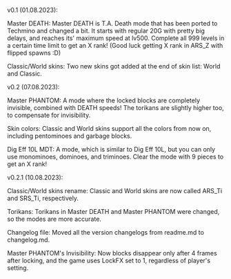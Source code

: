 v0.1 (01.08.2023):

Master DEATH: Master DEATH is T.A. Death mode that has been ported to Techmino and changed a bit. It starts with regular 20G with pretty big delays, and reaches its' maximum speed at lv500. Complete all 999 levels in a certain time limit to get an X rank! (Good luck getting X rank in ARS_Z with flipped spawns :D)
    
Classic/World skins: Two new skins got added at the end of skin list: World and Classic.



v0.2 (07.08.2023):

Master PHANTOM: A mode where the locked blocks are completely invisible, combined with DEATH speeds! The torikans are slightly higher too, to compensate for invisibility.

Skin colors: Classic and World skins support all the colors from now on, including pentominoes and garbage blocks.

Dig Eff 10L MDT: A mode, which is similar to Dig Eff 10L, but you can only use monominoes, dominoes, and triminoes. Clear the mode with 9 pieces to get an X rank!



v0.2.1 (10.08.2023):

Classic/World skins rename: Classic and World skins are now called ARS_Ti and SRS_Ti, respectively.

Torikans: Torikans in Master DEATH and Master PHANTOM were changed, so the modes are more accurate.

Changelog file: Moved all the version changelogs from readme.md to changelog.md.

Master PHANTOM's Invisibility: Now blocks disappear only after 4 frames after locking, and the game uses LockFX set to 1, regardless of player's setting.
